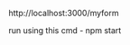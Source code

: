http://localhost:3000/myform

<!-- ********************************************************** -->
run using this cmd - npm start
